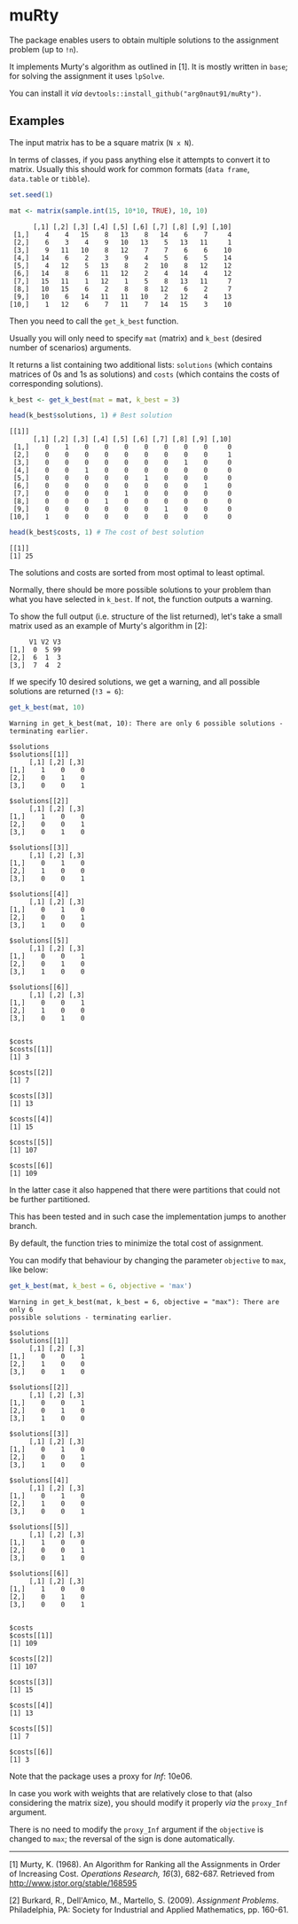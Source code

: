 muRty
================

The package enables users to obtain multiple solutions to the assignment problem (up to `!n`).

It implements Murty's algorithm as outlined in \[1\]. It is mostly written in `base`; for solving the assignment it uses `lpSolve`.

You can install it *via* `devtools::install_github("arg0naut91/muRty")`.

Examples
--------

The input matrix has to be a square matrix (`N x N`).

In terms of classes, if you pass anything else it attempts to convert it to matrix. Usually this should work for common formats (`data frame`, `data.table` or `tibble`).

``` r
set.seed(1)

mat <- matrix(sample.int(15, 10*10, TRUE), 10, 10)
```

          [,1] [,2] [,3] [,4] [,5] [,6] [,7] [,8] [,9] [,10]
     [1,]    4    4   15    8   13    8   14    6    7     4
     [2,]    6    3    4    9   10   13    5   13   11     1
     [3,]    9   11   10    8   12    7    7    6    6    10
     [4,]   14    6    2    3    9    4    5    6    5    14
     [5,]    4   12    5   13    8    2   10    8   12    12
     [6,]   14    8    6   11   12    2    4   14    4    12
     [7,]   15   11    1   12    1    5    8   13   11     7
     [8,]   10   15    6    2    8    8   12    6    2     7
     [9,]   10    6   14   11   11   10    2   12    4    13
    [10,]    1   12    6    7   11    7   14   15    3    10

Then you need to call the `get_k_best` function.

Usually you will only need to specify `mat` (matrix) and `k_best` (desired number of scenarios) arguments.

It returns a list containing two additional lists: `solutions` (which contains matrices of 0s and 1s as solutions) and `costs` (which contains the costs of corresponding solutions).

``` r
k_best <- get_k_best(mat = mat, k_best = 3)

head(k_best$solutions, 1) # Best solution
```

    [[1]]
          [,1] [,2] [,3] [,4] [,5] [,6] [,7] [,8] [,9] [,10]
     [1,]    0    1    0    0    0    0    0    0    0     0
     [2,]    0    0    0    0    0    0    0    0    0     1
     [3,]    0    0    0    0    0    0    0    1    0     0
     [4,]    0    0    1    0    0    0    0    0    0     0
     [5,]    0    0    0    0    0    1    0    0    0     0
     [6,]    0    0    0    0    0    0    0    0    1     0
     [7,]    0    0    0    0    1    0    0    0    0     0
     [8,]    0    0    0    1    0    0    0    0    0     0
     [9,]    0    0    0    0    0    0    1    0    0     0
    [10,]    1    0    0    0    0    0    0    0    0     0

``` r
head(k_best$costs, 1) # The cost of best solution
```

    [[1]]
    [1] 25

The solutions and costs are sorted from most optimal to least optimal.

Normally, there should be more possible solutions to your problem than what you have selected in `k_best`. If not, the function outputs a warning.

To show the full output (i.e. structure of the list returned), let's take a small matrix used as an example of Murty's algorithm in \[2\]:

         V1 V2 V3
    [1,]  0  5 99
    [2,]  6  1  3
    [3,]  7  4  2

If we specify 10 desired solutions, we get a warning, and all possible solutions are returned (`!3 = 6`):

``` r
get_k_best(mat, 10)
```

    Warning in get_k_best(mat, 10): There are only 6 possible solutions -
    terminating earlier.

    $solutions
    $solutions[[1]]
         [,1] [,2] [,3]
    [1,]    1    0    0
    [2,]    0    1    0
    [3,]    0    0    1

    $solutions[[2]]
         [,1] [,2] [,3]
    [1,]    1    0    0
    [2,]    0    0    1
    [3,]    0    1    0

    $solutions[[3]]
         [,1] [,2] [,3]
    [1,]    0    1    0
    [2,]    1    0    0
    [3,]    0    0    1

    $solutions[[4]]
         [,1] [,2] [,3]
    [1,]    0    1    0
    [2,]    0    0    1
    [3,]    1    0    0

    $solutions[[5]]
         [,1] [,2] [,3]
    [1,]    0    0    1
    [2,]    0    1    0
    [3,]    1    0    0

    $solutions[[6]]
         [,1] [,2] [,3]
    [1,]    0    0    1
    [2,]    1    0    0
    [3,]    0    1    0


    $costs
    $costs[[1]]
    [1] 3

    $costs[[2]]
    [1] 7

    $costs[[3]]
    [1] 13

    $costs[[4]]
    [1] 15

    $costs[[5]]
    [1] 107

    $costs[[6]]
    [1] 109

In the latter case it also happened that there were partitions that could not be further partitioned.

This has been tested and in such case the implementation jumps to another branch.

By default, the function tries to minimize the total cost of assignment.

You can modify that behaviour by changing the parameter `objective` to `max`, like below:

``` r
get_k_best(mat, k_best = 6, objective = 'max')
```

    Warning in get_k_best(mat, k_best = 6, objective = "max"): There are only 6
    possible solutions - terminating earlier.

    $solutions
    $solutions[[1]]
         [,1] [,2] [,3]
    [1,]    0    0    1
    [2,]    1    0    0
    [3,]    0    1    0

    $solutions[[2]]
         [,1] [,2] [,3]
    [1,]    0    0    1
    [2,]    0    1    0
    [3,]    1    0    0

    $solutions[[3]]
         [,1] [,2] [,3]
    [1,]    0    1    0
    [2,]    0    0    1
    [3,]    1    0    0

    $solutions[[4]]
         [,1] [,2] [,3]
    [1,]    0    1    0
    [2,]    1    0    0
    [3,]    0    0    1

    $solutions[[5]]
         [,1] [,2] [,3]
    [1,]    1    0    0
    [2,]    0    0    1
    [3,]    0    1    0

    $solutions[[6]]
         [,1] [,2] [,3]
    [1,]    1    0    0
    [2,]    0    1    0
    [3,]    0    0    1


    $costs
    $costs[[1]]
    [1] 109

    $costs[[2]]
    [1] 107

    $costs[[3]]
    [1] 15

    $costs[[4]]
    [1] 13

    $costs[[5]]
    [1] 7

    $costs[[6]]
    [1] 3

Note that the package uses a proxy for *Inf*: 10e06.

In case you work with weights that are relatively close to that (also considering the matrix size), you should modify it properly *via* the `proxy_Inf` argument.

There is no need to modify the `proxy_Inf` argument if the `objective` is changed to `max`; the reversal of the sign is done automatically.

------------------------------------------------------------------------

\[1\] Murty, K. (1968). An Algorithm for Ranking all the Assignments in Order of Increasing Cost. *Operations Research, 16*(3), 682-687. Retrieved from <http://www.jstor.org/stable/168595>

\[2\] Burkard, R., Dell'Amico, M., Martello, S. (2009). *Assignment Problems*. Philadelphia, PA: Society for Industrial and Applied Mathematics, pp. 160-61.
